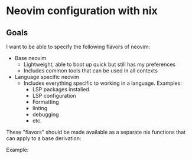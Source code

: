 # Neovim configuration with nix

## Goals

I want to be able to specify the following flavors of neovim:

* Base neovim
    * Lightweight, able to boot up quick but still has my preferences
    * Includes common tools that can be used in all contexts
* Language specific neovim
    * Includes everything specific to working in a language. Examples:
        * LSP packages installed
        * LSP configuration
        * Formatting
        * linting
        * debugging
        * etc.

These "flavors" should be made available as a separate nix functions that can apply to a base derivation:

Example:
```

```
